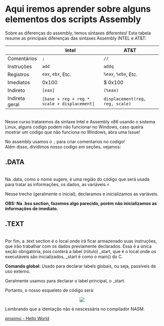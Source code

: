 <h1>Aqui iremos aprender sobre alguns elementos dos scripts Assembly</h1>

<p>Sobre as diferenças do assembly, temos sintaxes diferentes!
Esta tabela resume as principais diferenças das sintaxes Assembly INTEL e AT&T:</p>

<table><thead>
<tr>
<th></th>
<th><font style="vertical-align: inherit;"><font style="vertical-align: inherit;">Intel</font></font></th>
<th><font style="vertical-align: inherit;"><font style="vertical-align: inherit;">AT&amp;T</font></font></th>
</tr>
</thead><tbody>
<tr>
<td><font style="vertical-align: inherit;"><font style="vertical-align: inherit;">Comentários</font></font></td>
<td><code>;</code></td>
<td><code>//</code></td>
</tr>
<tr>
<td><font style="vertical-align: inherit;"><font style="vertical-align: inherit;">Instruções</font></font></td>
<td><font style="vertical-align: inherit;"><font style="vertical-align: inherit;"> </font></font><code>add</code></td>
<td><font style="vertical-align: inherit;"><font style="vertical-align: inherit;"></font></font><code>addq</code></td>
</tr>
<tr>
<td><font style="vertical-align: inherit;"><font style="vertical-align: inherit;">Registros</font></font></td>
<td><code>eax</code><font style="vertical-align: inherit;"><font style="vertical-align: inherit;">, </font></font><code>ebx</code><font style="vertical-align: inherit;"><font style="vertical-align: inherit;">, Etc.</font></font></td>
<td><code>%eax</code><font style="vertical-align: inherit;"><font style="vertical-align: inherit;">, </font></font><code>%ebx</code><font style="vertical-align: inherit;"><font style="vertical-align: inherit;">, Etc.</font></font></td>
</tr>
<tr>
<td><font style="vertical-align: inherit;"><font style="vertical-align: inherit;">Imediatos</font></font></td>
<td><font style="vertical-align: inherit;"><font style="vertical-align: inherit;">0x100</font></font></td>
<td><font style="vertical-align: inherit;"><font style="vertical-align: inherit;">$ 0x100</font></font></td>
</tr>
<tr>
<td><font style="vertical-align: inherit;"><font style="vertical-align: inherit;">Indireto</font></font></td>
<td><code>[eax]</code></td>
<td><code>(%eax)</code></td>
</tr>
<tr>
<td><font style="vertical-align: inherit;"><font style="vertical-align: inherit;">Indireta geral</font></font></td>
<td><code>[base + reg + reg * scale + displacement]</code></td>
<td><code>displacement(reg, reg, scale)</code></td>
</tr>
</tbody></table>
<p><br>Nesse curso trataremos da sintaxe Intel e Assembly x86 usando o sistema Linux, alguns codigo podem não funcionar no Windows, caso queira mostrar um codigo que não funciona no Windows, abra uma Issue!</p>

<p>No assembly usamos o <code>;</code> para criar comentarios no codigo!<br>Além disso, dividimos nosso codigo em seções, vejamos:<br><h2>.DATA</h2><br>Na .data, como o nome sugere, é uma região do código que será usada para tratar as informações, os dados, as variáveis.<

Nesse trecho (geralmente o inicial), declaramos e inicializamos as variáveis.

<b>OBS: Na .bss section, fazemos algo parecido, porém não inicializamos as informações de imediato.</b>

<h2>.TEXT</h2><br>
Por fim, a .text section é o local onde irá ficar armazenado suas instruções, que irão trabalhar com os dados previamente declarados.
Essa é a única seção obrigatória, pois conterá a label (rótulo) _start, que é o local onde os executáveis são inicializados, _start é como o main() do C.</p>

<p><b>Comando global:</b> Usado para declarar labels globais, ou seja, passíveis de uso externo.

Geralmente usamos para declarar o label principal, o _start.

Portanto, o nosso esqueleto de código será:</p>

<p align="center"><img src="estrutura.png"></p>

<p>Lembrando que a identação não é nescessária no compilador NASM.</p>

<a href="3-helloworld.md">proximo - Hello World</a>
